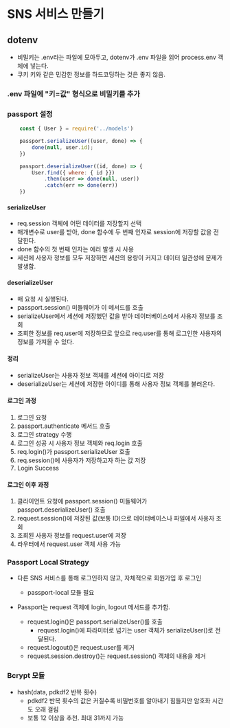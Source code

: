 # SNS 서비스 만들기

## dotenv
- 비밀키는 .env라는 파일에 모아두고, dotenv가 .env 파일을 읽어 process.env 객체에 넣는다.
- 쿠키 키와 같은 민감한 정보를 하드코딩하는 것은 좋지 않음.

### .env 파일에 "키=값" 형식으로 비밀키를 추가

### passport 설정
```javascript
    const { User } = require('../models')

    passport.serializeUser((user, done) => {
        done(null, user.id);
    })

    passport.deserializeUser((id, done) => {
        User.find({ where: { id }})
            .then(user => done(null, user))
            .catch(err => done(err))
    })
```
#### serializeUser
- req.session 객체에 어떤 데이터를 저장할지 선택
- 매개변수로 user를 받아, done 함수에 두 번째 인자로 session에 저장할 값을 전달한다.
- done 함수의 첫 번째 인자는 에러 발생 시 사용
- 세션에 사용자 정보를 모두 저장하면 세션의 용량이 커지고 데이터 일관성에 문제가 발생함.

#### deserializeUser
- 매 요청 시 실행된다.
- passport.session() 미들웨어가 이 메서드를 호출
- serializeUser에서 세션에 저장했던 값을 받아 데이터베이스에서 사용자 정보를 조회
- 조회한 정보를 req.user에 저장하므로 앞으로 req.user를 통해 로그인한 사용자의 정보를 가져올 수 있다.

#### 정리
- serializeUser는 사용자 정보 객체를 세션에 아이디로 저장
- deserializeUser는 세션에 저장한 아이디를 통해 사용자 정보 객체를 불러온다.

#### 로그인 과정
1. 로그인 요청
1. passport.authenticate 메서드 호출
1. 로그인 strategy 수행
1. 로그인 성공 시 사용자 정보 객체와 req.login 호출
1. req.login()가 passport.serializeUser 호출
1. req.session()에 사용자가 저장하고자 하는 값 저장
1. Login Success

#### 로그인 이후 과정
1. 클라이언트 요청에 passport.session() 미들웨어가 passport.deserializeUser() 호출
1. request.session()에 저장된 값(보통 ID)으로 데이터베이스나 파일에서 사용자 조회
1. 조회된 사용자 정보를 request.user에 저장
1. 라우터에서 request.user 객체 사용 가능

### Passport Local Strategy
- 다른 SNS 서비스를 통해 로그인하지 않고, 자체적으로 회원가입 후 로그인
  - passport-local 모듈 필요

- Passport는 request 객체에 login, logout 메서드를 추가함.
  - request.login()은 passport.serializeUser()를 호출
    - request.login()에 파라미터로 넘기는 user 객체가 serializeUser()로 전달된다.
  - request.logout()은 request.user를 제거
  - request.session.destroy()는 request.session() 객체의 내용을 제거
  
### Bcrypt 모듈
- hash(data, pdkdf2 반복 횟수)
  - pdkdf2 반복 횟수의 값은 커질수록 비밀번호를 알아내기 힘들지만 암호화 시간도 오래 걸림
  - 보통 12 이상을 추천. 최대 31까지 가능
